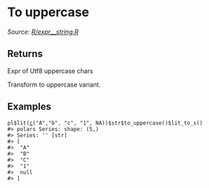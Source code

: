 # To uppercase

*Source: [R/expr__string.R](https://github.com/pola-rs/r-polars/tree/main/R/expr__string.R)*

## Returns

Expr of Utf8 uppercase chars

Transform to uppercase variant.

## Examples

<pre class='r-example'><code><span class='r-in'><span><span class='va'>pl</span><span class='op'>$</span><span class='fu'>lit</span><span class='op'>(</span><span class='fu'><a href='https://rdrr.io/r/base/c.html'>c</a></span><span class='op'>(</span><span class='st'>"A"</span>,<span class='st'>"b"</span>, <span class='st'>"c"</span>, <span class='st'>"1"</span>, <span class='cn'>NA</span><span class='op'>)</span><span class='op'>)</span><span class='op'>$</span><span class='va'>str</span><span class='op'>$</span><span class='fu'>to_uppercase</span><span class='op'>(</span><span class='op'>)</span><span class='op'>$</span><span class='fu'>lit_to_s</span><span class='op'>(</span><span class='op'>)</span></span></span>
<span class='r-out co'><span class='r-pr'>#&gt;</span> polars Series: shape: (5,)</span>
<span class='r-out co'><span class='r-pr'>#&gt;</span> Series: '' [str]</span>
<span class='r-out co'><span class='r-pr'>#&gt;</span> [</span>
<span class='r-out co'><span class='r-pr'>#&gt;</span> 	"A"</span>
<span class='r-out co'><span class='r-pr'>#&gt;</span> 	"B"</span>
<span class='r-out co'><span class='r-pr'>#&gt;</span> 	"C"</span>
<span class='r-out co'><span class='r-pr'>#&gt;</span> 	"1"</span>
<span class='r-out co'><span class='r-pr'>#&gt;</span> 	null</span>
<span class='r-out co'><span class='r-pr'>#&gt;</span> ]</span>
 </code></pre>